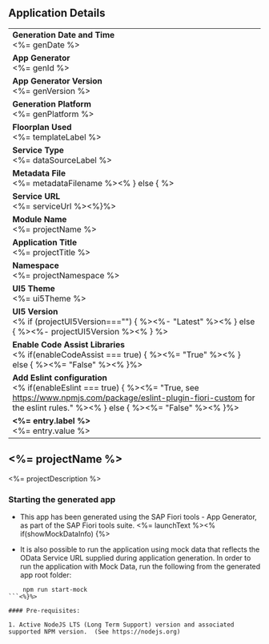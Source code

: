 ## Application Details
|               |
| ------------- |
|**Generation Date and Time**<br><%= genDate %>|
|**App Generator**<br><%= genId %>|
|**App Generator Version**<br><%= genVersion %>|
|**Generation Platform**<br><%= genPlatform %>|
|**Floorplan Used**<br><%= templateLabel %>|
|**Service Type**<br><%= dataSourceLabel %>|<% if(metadataFilename) { %>
|**Metadata File**<br><%= metadataFilename %><% } else { %>
|**Service URL**<br><%= serviceUrl %><%}%>
|**Module Name**<br><%= projectName %>|
|**Application Title**<br><%= projectTitle %>|
|**Namespace**<br><%= projectNamespace %>|
|**UI5 Theme**<br><%= ui5Theme %>|
|**UI5 Version**<br><% if (projectUI5Version==="") { %><%- "Latest" %><% } else { %><%- projectUI5Version %><% } %>|
|**Enable Code Assist Libraries**<br><% if(enableCodeAssist === true) { %><%= "True" %><% } else { %><%= "False" %><% }%>|
|**Add Eslint configuration**<br><% if(enableEslint === true) { %><%= "True, see https://www.npmjs.com/package/eslint-plugin-fiori-custom for the eslint rules." %><% } else { %><%= "False" %><% }%>|<% if (additionalEntries) additionalEntries.forEach(entry => { %>
|**<%= entry.label %>**<br><%= entry.value %>|<%})%>

## <%= projectName %>

<%= projectDescription %>

### Starting the generated app

-   This app has been generated using the SAP Fiori tools - App Generator, as part of the SAP Fiori tools suite.  <%= launchText %><% if(showMockDataInfo) {%>

- It is also possible to run the application using mock data that reflects the OData Service URL supplied during application generation.  In order to run the application with Mock Data, run the following from the generated app root folder:

```
    npm run start-mock
```<%}%>

#### Pre-requisites:

1. Active NodeJS LTS (Long Term Support) version and associated supported NPM version.  (See https://nodejs.org)


